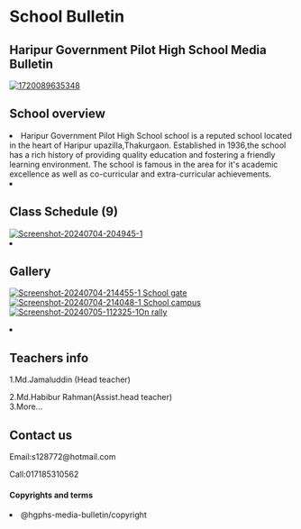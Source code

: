<h1>School Bulletin </h1> 
<!DOCTYPE html>
<html>
<body>
 <h2>Haripur Government Pilot High School Media Bulletin </h1>
      <a href="https://ibb.co/YbfcJ1r"><img src="https://i.ibb.co/3kSpVjJ/1720089635348.jpg" alt="1720089635348" border="0"></a> 
<h2>School overview </h2> 
<li> Haripur Government Pilot High School school is a reputed school located in the heart of Haripur upazilla,Thakurgaon. Established in 1936,the school has a rich history of providing quality education and fostering a friendly learning environment. The school is famous in the area for it's academic excellence as well as co-curricular and extra-curricular achievements.
<li>
<h2>Class Schedule (9) </h2>
       <a href="https://ibb.co/mFVs5V6"><img src="https://i.ibb.co/rfRP2R4/Screenshot-20240704-204945-1.png" alt="Screenshot-20240704-204945-1" border="0"></a>
     
 </li>
        <li>
          <h2>Gallery</h2>
            <p>  <a href="https://ibb.co/6XXxNKK"><img src="https://i.ibb.co/bbbZ744/Screenshot-20240704-214455-1.png" alt="Screenshot-20240704-214455-1" border="0"> School gate </a>
 <a href="https://ibb.co/6yPvV2c"><img src="https://i.ibb.co/3TNfGw5/Screenshot-20240704-214048-1.png" alt="Screenshot-20240704-214048-1" border="0"> School campus </a>  
<a href="https://ibb.co/QbJQpC1"><img src="https://i.ibb.co/f1XFqnP/Screenshot-20240705-112325-1.png" alt="Screenshot-20240705-112325-1" border="0">On rally </a>
</p>
        </li>
        <li>
 <h2> Teachers info </h2>
            <p> 1.Md.Jamaluddin (Head teacher)

2.Md.Habibur Rahman(Assist.head teacher)  
3.More...
</p>
        </li>
<h2>Contact us</h2>
<a>Email:s128772@hotmail.com

Call:017185310562
<h4>Copyrights and terms</h4>
<li> @hgphs-media-bulletin/copyright </li>

</body>
</html>
